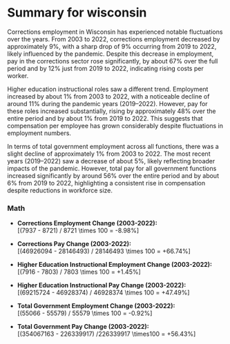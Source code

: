 # Summary for wisconsin

Corrections employment in Wisconsin has experienced notable fluctuations over the years. From 2003 to 2022, corrections employment decreased by approximately 9%, with a sharp drop of 9% occurring from 2019 to 2022, likely influenced by the pandemic. Despite this decrease in employment, pay in the corrections sector rose significantly, by about 67% over the full period and by 12% just from 2019 to 2022, indicating rising costs per worker.

Higher education instructional roles saw a different trend. Employment increased by about 1% from 2003 to 2022, with a noticeable decline of around 11% during the pandemic years (2019–2022). However, pay for these roles increased substantially, rising by approximately 48% over the entire period and by about 1% from 2019 to 2022. This suggests that compensation per employee has grown considerably despite fluctuations in employment numbers.

In terms of total government employment across all functions, there was a slight decline of approximately 1% from 2003 to 2022. The most recent years (2019–2022) saw a decrease of about 5%, likely reflecting broader impacts of the pandemic. However, total pay for all government functions increased significantly by around 56% over the entire period and by about 6% from 2019 to 2022, highlighting a consistent rise in compensation despite reductions in workforce size.

### Math

- **Corrections Employment Change (2003-2022):**  
   \[(7937 - 8721) / 8721 \times 100 = -8.98\%\]

- **Corrections Pay Change (2003-2022):**  
   \[(46926094 - 28146493) / 28146493 \times 100 = +66.74\%\]

- **Higher Education Instructional Employment Change (2003-2022):**  
   \[(7916 - 7803) / 7803 \times 100 = +1.45\%\]

- **Higher Education Instructional Pay Change (2003-2022):**  
   \[(69215724 - 46928374) / 46928374 \times 100 = +47.49\%\]

- **Total Government Employment Change (2003-2022):**  
   \[(55066 - 55579) / 55579 \times 100 = -0.92\%\]

- **Total Government Pay Change (2003-2022):**  
   \[(354067163 - 226339917) /226339917 \times100 = +56.43\%\]